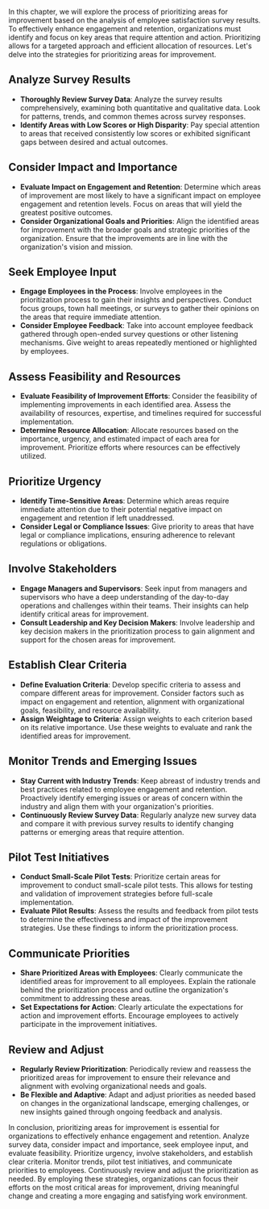 
In this chapter, we will explore the process of prioritizing areas for improvement based on the analysis of employee satisfaction survey results. To effectively enhance engagement and retention, organizations must identify and focus on key areas that require attention and action. Prioritizing allows for a targeted approach and efficient allocation of resources. Let's delve into the strategies for prioritizing areas for improvement.

Analyze Survey Results
----------------------

* **Thoroughly Review Survey Data**: Analyze the survey results comprehensively, examining both quantitative and qualitative data. Look for patterns, trends, and common themes across survey responses.
* **Identify Areas with Low Scores or High Disparity**: Pay special attention to areas that received consistently low scores or exhibited significant gaps between desired and actual outcomes.

Consider Impact and Importance
------------------------------

* **Evaluate Impact on Engagement and Retention**: Determine which areas of improvement are most likely to have a significant impact on employee engagement and retention levels. Focus on areas that will yield the greatest positive outcomes.
* **Consider Organizational Goals and Priorities**: Align the identified areas for improvement with the broader goals and strategic priorities of the organization. Ensure that the improvements are in line with the organization's vision and mission.

Seek Employee Input
-------------------

* **Engage Employees in the Process**: Involve employees in the prioritization process to gain their insights and perspectives. Conduct focus groups, town hall meetings, or surveys to gather their opinions on the areas that require immediate attention.
* **Consider Employee Feedback**: Take into account employee feedback gathered through open-ended survey questions or other listening mechanisms. Give weight to areas repeatedly mentioned or highlighted by employees.

Assess Feasibility and Resources
--------------------------------

* **Evaluate Feasibility of Improvement Efforts**: Consider the feasibility of implementing improvements in each identified area. Assess the availability of resources, expertise, and timelines required for successful implementation.
* **Determine Resource Allocation**: Allocate resources based on the importance, urgency, and estimated impact of each area for improvement. Prioritize efforts where resources can be effectively utilized.

Prioritize Urgency
------------------

* **Identify Time-Sensitive Areas**: Determine which areas require immediate attention due to their potential negative impact on engagement and retention if left unaddressed.
* **Consider Legal or Compliance Issues**: Give priority to areas that have legal or compliance implications, ensuring adherence to relevant regulations or obligations.

Involve Stakeholders
--------------------

* **Engage Managers and Supervisors**: Seek input from managers and supervisors who have a deep understanding of the day-to-day operations and challenges within their teams. Their insights can help identify critical areas for improvement.
* **Consult Leadership and Key Decision Makers**: Involve leadership and key decision makers in the prioritization process to gain alignment and support for the chosen areas for improvement.

Establish Clear Criteria
------------------------

* **Define Evaluation Criteria**: Develop specific criteria to assess and compare different areas for improvement. Consider factors such as impact on engagement and retention, alignment with organizational goals, feasibility, and resource availability.
* **Assign Weightage to Criteria**: Assign weights to each criterion based on its relative importance. Use these weights to evaluate and rank the identified areas for improvement.

Monitor Trends and Emerging Issues
----------------------------------

* **Stay Current with Industry Trends**: Keep abreast of industry trends and best practices related to employee engagement and retention. Proactively identify emerging issues or areas of concern within the industry and align them with your organization's priorities.
* **Continuously Review Survey Data**: Regularly analyze new survey data and compare it with previous survey results to identify changing patterns or emerging areas that require attention.

Pilot Test Initiatives
----------------------

* **Conduct Small-Scale Pilot Tests**: Prioritize certain areas for improvement to conduct small-scale pilot tests. This allows for testing and validation of improvement strategies before full-scale implementation.
* **Evaluate Pilot Results**: Assess the results and feedback from pilot tests to determine the effectiveness and impact of the improvement strategies. Use these findings to inform the prioritization process.

Communicate Priorities
----------------------

* **Share Prioritized Areas with Employees**: Clearly communicate the identified areas for improvement to all employees. Explain the rationale behind the prioritization process and outline the organization's commitment to addressing these areas.
* **Set Expectations for Action**: Clearly articulate the expectations for action and improvement efforts. Encourage employees to actively participate in the improvement initiatives.

Review and Adjust
-----------------

* **Regularly Review Prioritization**: Periodically review and reassess the prioritized areas for improvement to ensure their relevance and alignment with evolving organizational needs and goals.
* **Be Flexible and Adaptive**: Adapt and adjust priorities as needed based on changes in the organizational landscape, emerging challenges, or new insights gained through ongoing feedback and analysis.

In conclusion, prioritizing areas for improvement is essential for organizations to effectively enhance engagement and retention. Analyze survey data, consider impact and importance, seek employee input, and evaluate feasibility. Prioritize urgency, involve stakeholders, and establish clear criteria. Monitor trends, pilot test initiatives, and communicate priorities to employees. Continuously review and adjust the prioritization as needed. By employing these strategies, organizations can focus their efforts on the most critical areas for improvement, driving meaningful change and creating a more engaging and satisfying work environment.
